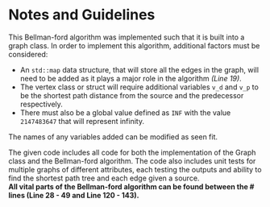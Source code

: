# Notes and Guidelines

This Bellman-ford algorithm was implemented such that it is built into a graph class. In order to implement this algorithm, additional factors must be considered:
* An `std::map` data structure, that will store all the edges in the graph, will need to be added as it plays a major role in the algorithm *(Line 19)*. 
* The vertex class or struct will require additional variables `v_d` and `v_p` to be the shortest path distance from the source and the predecessor respectively. 
* There must also be a global value defined as `INF` with the value `2147483647` that will represent infinity.

The names of any variables added can be modified as seen fit.  

The given code includes all code for both the implementation of the Graph class and the Bellman-ford algorithm. The code also includes unit tests for multiple graphs of different attributes, each testing the outputs and ability to find the shortest path tree and each edge given a source.  
**All vital parts of the Bellman-ford algorithm can be found between the # lines (Line 28 - 49 and Line 120 - 143).**
